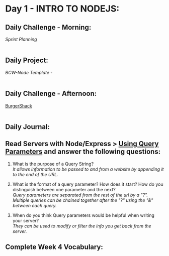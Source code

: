 # Day 1 - INTRO TO NODEJS:

## Daily Challenge - Morning:
*Sprint Planning*
<br> <br>
## Daily Project:
*BCW-Node Template* - []() <br><br>

## Daily Challenge - Afternoon:
[BurgerShack]()
<br> <br>

## Daily Journal:
## Read Servers with Node/Express > [Using Query Parameters](https://codeworksacademy.com/fs-student-guide/resources/wk5/01-QueryParameters/) and answer the following questions:
1. What is the purpose of a Query String? <br>
*It allows information to be passed to and from a website by appending it to the end of the URL.* <br>

2. What is the format of a query parameter? How does it start? How do you distinguish between one parameter and the next? <br>
*Query parameters are separated from the rest of the url by a "?".  Multiple queries can be chained together after the "?" using the "&" between each query.* <br>

3. When do you think Query parameters would be helpful when writing your server? <br>
*They can be used to modify or filter the info you get back from the server.* <br>

## Complete Week 4 Vocabulary:
